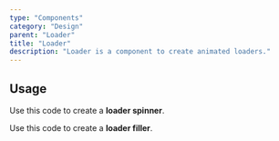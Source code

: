 ```yaml
---
type: "Components"
category: "Design"
parent: "Loader"
title: "Loader"
description: "Loader is a component to create animated loaders."
---
```


## Usage

Use this code to create a **loader spinner**.

<demo>
  <demoinline src="demos/components/loader/spinner">
  </demoinline>
</demo>

Use this code to create a **loader filler**.

<demo>
  <demoinline src="demos/components/loader/filler-x">
  </demoinline>
</demo>
